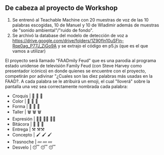 ## De cabeza al proyecto de Workshop

1. Se entrenó al Teachable Machine con 20 muestras de voz de las 10 palabras escogidas, 10 de Manuel y 10 de Wladimir además de muestras de "sonido ambiental"/"ruido de fondo".
2. Se archivó la database del modelo de detección de voz a <https://drive.google.com/drive/folders/1Z90fIn10uSFln-Rqe0ag_P77J_ZiGo9A> y se extrajo el código en p5.js (que es el que vamos a utilizar)

El proyecto será llamado "FAADmily Feud" que es una parodia al programa estado unidense de televisión Family Feud (con Steve Harvey como presentador icónico) en donde quienes se encuentre con el proyecto, competirán por adivinar "¿Cuales son las diez palabras más usadas en la FAAD?. A cada palabra se le atribuirá un emoji, el cual "lloverá" sobre la pantalla una vez sea correctamente nombrada cada palabra:

 - Croquis | 📝  📝 📝
 - Color | 🎨 🎨 🎨
 - Forma | 💠 💠 💠
 - Taller | 🗑️ 🗑️ 🗑️
 - Expresión | 🤸‍♀️  🤸‍♀️ 🤸‍♀️
 - Bitácora | 📔 📔 📔
 - Entrega | ⚒️ ⚒️⚒️
 - Concepto | 🖌️  🖌️ 🖌️
 - Trasnoche | 💤 💤 💤
 - Desvelo | 😴 😴 😴



